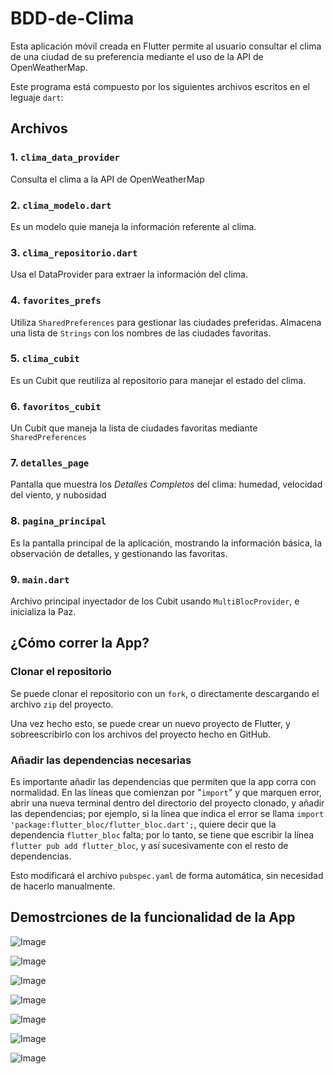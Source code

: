 # BDD-de-Clima

Esta aplicación móvil creada en Flutter permite al usuario consultar el clima de una ciudad de su preferencia mediante el uso de la API de OpenWeatherMap.

Este programa está compuesto por los siguientes archivos escritos en el leguaje `dart`:

## Archivos

### 1. `clima_data_provider`

Consulta el clima a la API de OpenWeatherMap

### 2. `clima_modelo.dart`

Es un modelo quie maneja la información referente al clima.

### 3. `clima_repositorio.dart`

Usa el DataProvider para extraer la información del clima.

### 4. `favorites_prefs`

Utiliza `SharedPreferences` para gestionar las ciudades preferidas. Almacena una lista de `Strings` con los nombres de las ciudades favoritas.

### 5. `clima_cubit`

Es un Cubit que reutiliza al repositorio para manejar el estado del clima.

### 6. `favoritos_cubit`

Un Cubit que maneja la lista de ciudades favoritas mediante `SharedPreferences`

### 7. `detalles_page`

Pantalla que muestra los *Detalles Completos* del clima: humedad, velocidad del viento, y nubosidad

### 8. `pagina_principal`

Es la pantalla principal de la aplicación, mostrando la información básica, la observación de detalles, y gestionando las favoritas.

### 9. `main.dart`

Archivo principal inyectador de los Cubit usando `MultiBlocProvider`, e inicializa la Paz.

## ¿Cómo correr la App?

### Clonar el repositorio

Se puede clonar el repositorio con un `fork`, o directamente descargando el archivo `zip` del proyecto.

Una vez hecho esto, se puede crear un nuevo proyecto de Flutter, y sobreescribirlo con los archivos del proyecto hecho en GitHub.

### Añadir las dependencias necesarias

Es importante añadir las dependencias que permiten que la app corra con normalidad. En las líneas que comienzan por "`import`" y que marquen error, abrir una nueva terminal dentro del directorio del proyecto clonado, y añadir las dependencias; por ejemplo, si la línea que indica el error se llama `import 'package:flutter_bloc/flutter_bloc.dart';`, quiere decir que la dependencia `flutter_bloc` falta; por lo tanto, se tiene que escribir la línea `flutter pub add flutter_bloc`, y así sucesivamente con el resto de dependencias.

Esto modificará el archivo `pubspec.yaml` de forma automática, sin necesidad de hacerlo manualmente.

## Demostrciones de la funcionalidad de la App

![Image](https://github.com/user-attachments/assets/171923e4-d870-4240-b2b0-9225586e0d5b)

![Image](https://github.com/user-attachments/assets/749f036b-f682-417c-90ac-47509948c791)

![Image](https://github.com/user-attachments/assets/8921427a-a2a2-4fc7-ac50-9d7913b7abe5)

![Image](https://github.com/user-attachments/assets/68f36272-32f5-4b28-b04b-5a9683440d92)

![Image](https://github.com/user-attachments/assets/11f77ace-b5a0-4fa5-a307-812c37f4482b)

![Image](https://github.com/user-attachments/assets/6117003b-8d11-4176-9b68-108576dfccbe)

![Image](https://github.com/user-attachments/assets/2ae81d8b-ca08-4611-b182-8a2826a24ed1)